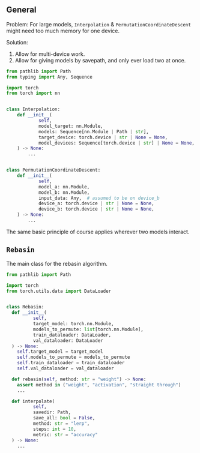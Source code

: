 ## General

Problem: For large models, `Interpolation` & `PermutationCoordinateDescent` 
might need too much memory for one device.

Solution: 

1. Allow for multi-device work.
2. Allow for giving models by savepath, and only ever load two at once.

```python
from pathlib import Path
from typing import Any, Sequence

import torch
from torch import nn


class Interpolation:
    def __init__(
            self, 
            model_target: nn.Module, 
            models: Sequence[nn.Module | Path | str],
            target_device: torch.device | str | None = None,
            model_devices: Sequence[torch.device | str] | None = None,
    ) -> None:
        ...


class PermutationCoordinateDescent:
    def __init__(
            self, 
            model_a: nn.Module,
            model_b: nn.Module,
            input_data: Any,  # assumed to be on device_b
            device_a: torch.device | str | None = None,
            device_b: torch.device | str | None = None,
    ) -> None:
        ...
```

The same basic principle of course applies wherever two models interact.


## `Rebasin`

The main class for the rebasin algorithm.

```python
from pathlib import Path

import torch
from torch.utils.data import DataLoader


class Rebasin:
  def __init__(
          self,
          target_model: torch.nn.Module,
          models_to_permute: list[torch.nn.Module],
          train_dataloader: DataLoader,
          val_dataloader: DataLoader
  ) -> None:
    self.target_model = target_model
    self.models_to_permute = models_to_permute
    self.train_dataloader = train_dataloader
    self.val_dataloader = val_dataloader

  def rebasin(self, method: str = "weight") -> None:
    assert method in ("weight", "activation", "straight through")
    ...

  def interpolate(
          self,
          savedir: Path,
          save_all: bool = False,
          method: str = "lerp",
          steps: int = 10,
          metric: str = "accuracy"
  ) -> None:
    ...
```
